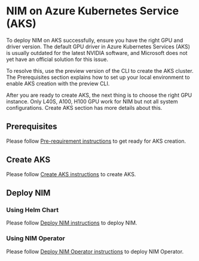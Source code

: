 # NIM on Azure Kubernetes Service (AKS)


To deploy NIM on AKS successfully, ensure you have the right GPU and driver version. The default GPU driver in Azure Kubernetes Services (AKS) is usually outdated for the latest NVIDIA software, and Microsoft does not yet have an official solution for this issue.

To resolve this, use the preview version of the CLI to create the AKS cluster. The Prerequisites section explains how to set up your local environment to enable AKS creation with the preview CLI.

After you are ready to create AKS, the next thing is to choose the right GPU instance.  Only L40S, A100, H100 GPU work for NIM but not all system configurations.  Create AKS section has more details about this.

## Prerequisites

Please follow [Pre-requirement instructions](./prerequisites/README.md) to get ready for AKS creation.

## Create AKS

Please follow [Create AKS instructions](./setup/README.md) to create AKS.

## Deploy NIM 
### Using Helm Chart

Please follow [Deploy NIM instructions](../../../helm/README.md) to deploy NIM.

### Using NIM Operator

Please follow [Deploy NIM Operator instructions](nim-operator-setup.md) to deploy NIM Operator.
